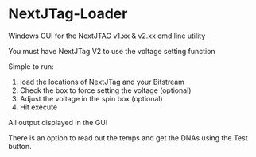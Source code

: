# NextJTag-Loader
Windows GUI for the NextJTAG v1.xx & v2.xx cmd line utility

You must have NextJTag V2 to use the voltage setting function

Simple to run:
1) load the locations of NextJTag and your Bitstream
2) Check the box to force setting the voltage (optional)
3) Adjust the voltage in the spin box (optional)
4) Hit execute

All output displayed in the GUI

There is an option to read out the temps and get the DNAs using the Test button.
